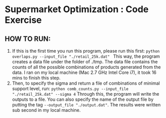 #  Supermarket Optimization : Code Exercise
## HOW TO RUN:
1. If this is the first time you run this program, please run this first:
```python overlaps.py --input_file "./retail_25k.dat" ```
This way, the program creates a data file under the folder of ./tmp. The data file contains the counts of all the possible combinations of products generated from the data. I ran on my local machine (Mac 2.7 GHz Intel Core i7), it took 16 mins to finish this step.
2. Then, to specify the sigma and return a file of combinations of minimal support level, run:
 ```python comb_counts.py --input_file "./retail_25k.dat" --sigma 4```
 Through this, the program will write the outputs to a file. You can also specify the name of the output file by putting the tag `--output_file "./output.dat"`. The results were written sub second in my local machine.
